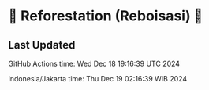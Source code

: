 
# 🌳 Reforestation (Reboisasi) 🌲

## Last Updated

GitHub Actions time: Wed Dec 18 19:16:39 UTC 2024

Indonesia/Jakarta time: Thu Dec 19 02:16:39 WIB 2024
